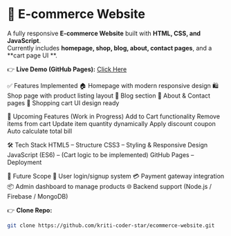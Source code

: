 # 🛒 E-commerce Website

A fully responsive **E-commerce Website** built with **HTML, CSS, and JavaScript**.  
Currently includes **homepage, shop, blog, about, contact pages**, and a **cart page UI **.  


👉 **Live Demo (GitHub Pages):** [Click Here](https://kriti-coder-star.github.io/ecommerce-website/)  

✅ Features Implemented
🏠 Homepage with modern responsive design
🛍️ Shop page with product listing layout
📰 Blog section
📖 About & Contact pages
🛒 Shopping cart UI design ready

🚧 Upcoming Features (Work in Progress)
Add to Cart functionality
Remove items from cart
Update item quantity dynamically
Apply discount coupon
Auto calculate total bill

🛠️ Tech Stack
HTML5 – Structure
CSS3 – Styling & Responsive Design
JavaScript (ES6) – (Cart logic to be implemented)
GitHub Pages – Deployment

🎯 Future Scope
🔐 User login/signup system
💳 Payment gateway integration
📦 Admin dashboard to manage products
🌐 Backend support (Node.js / Firebase / MongoDB)


👉 **Clone Repo:**  
```sh
git clone https://github.com/kriti-coder-star/ecommerce-website.git





